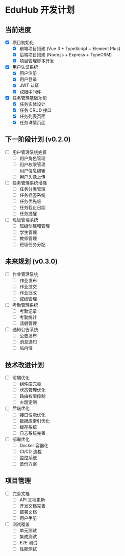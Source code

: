 # EduHub 开发计划

## 当前进度
- [x] 项目初始化
  - [x] 前端项目搭建 (Vue 3 + TypeScript + Element Plus)
  - [x] 后端项目搭建 (Node.js + Express + TypeORM)
  - [x] 项目管理脚本开发
- [x] 用户认证系统
  - [x] 用户注册
  - [x] 用户登录
  - [x] JWT 认证
  - [x] 权限中间件
- [x] 任务管理基础功能
  - [x] 任务实体设计
  - [x] 任务 CRUD 接口
  - [x] 任务列表页面
  - [x] 任务详情页面

## 下一阶段计划 (v0.2.0)
- [ ] 用户管理系统完善
  - [ ] 用户角色管理
  - [ ] 用户权限管理
  - [ ] 用户信息编辑
  - [ ] 用户头像上传
- [ ] 任务管理系统增强
  - [ ] 任务分类管理
  - [ ] 任务标签系统
  - [ ] 任务优先级
  - [ ] 任务截止日期
  - [ ] 任务提醒
- [ ] 班级管理系统
  - [ ] 班级创建和管理
  - [ ] 学生管理
  - [ ] 教师管理
  - [ ] 班级任务分配

## 未来规划 (v0.3.0)
- [ ] 作业管理系统
  - [ ] 作业发布
  - [ ] 作业提交
  - [ ] 作业批改
  - [ ] 成绩管理
- [ ] 考勤管理系统
  - [ ] 考勤记录
  - [ ] 考勤统计
  - [ ] 请假管理
- [ ] 通知公告系统
  - [ ] 公告发布
  - [ ] 消息通知
  - [ ] 站内信

## 技术改进计划
- [ ] 前端优化
  - [ ] 组件库完善
  - [ ] 状态管理优化
  - [ ] 路由权限控制
  - [ ] 主题定制
- [ ] 后端优化
  - [ ] 接口性能优化
  - [ ] 数据库索引优化
  - [ ] 缓存系统
  - [ ] 日志系统完善
- [ ] 部署优化
  - [ ] Docker 容器化
  - [ ] CI/CD 流程
  - [ ] 监控系统
  - [ ] 备份方案

## 项目管理
- [ ] 完善文档
  - [ ] API 文档更新
  - [ ] 开发文档完善
  - [ ] 部署文档
  - [ ] 用户手册
- [ ] 测试覆盖
  - [ ] 单元测试
  - [ ] 集成测试
  - [ ] E2E 测试
  - [ ] 性能测试 